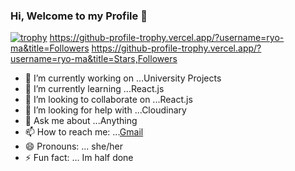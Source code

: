 ### Hi, Welcome to my Profile 👋

[![trophy](https://github-profile-trophy.vercel.app/Disnidj=ryo-ma)](https://github.com/ryo-ma/github-profile-trophy)
https://github-profile-trophy.vercel.app/?username=ryo-ma&title=Followers
https://github-profile-trophy.vercel.app/?username=ryo-ma&title=Stars,Followers

- 🔭 I’m currently working on ...University Projects
- 🌱 I’m currently learning ...React.js
- 👯 I’m looking to collaborate on ...React.js
- 🤔 I’m looking for help with ...Cloudinary
- 💬 Ask me about ...Anything
- 📫 How to reach me: ...[Gmail](http://ddjayawickrama@gmail.com)
- 😄 Pronouns: ... she/her
- ⚡ Fun fact: ... Im half done

